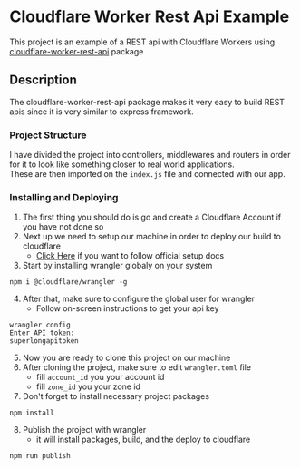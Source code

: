 # Cloudflare Worker Rest Api Example

This project is an example of a REST api with Cloudflare Workers using [cloudflare-worker-rest-api](https://github.com/rajtatata/cloudflare-worker-rest-api) package

## Description

The cloudflare-worker-rest-api package makes it very easy to build REST apis since it is very similar to express framework.

### Project Structure

I have divided the project into controllers, middlewares and routers in order for it to look like something closer to real world applications.</br>
These are then imported on the `index.js` file and connected with our app.

### Installing and Deploying

1. The first thing you should do is go and create a Cloudflare Account if you have not done so
2. Next up we need to setup our machine in order to deploy our build to cloudflare
    - [Click Here](https://developers.cloudflare.com/workers/quickstart/) if you want to follow official setup docs
3. Start by installing wrangler globaly on your system

```
npm i @cloudflare/wrangler -g
```
4. After that, make sure to configure the global user for wrangler
    - Follow on-screen instructions to get your api key
```
wrangler config
Enter API token:
superlongapitoken
```
5. Now you are ready to clone this project on our machine
6. After cloning the project, make sure to edit `wrangler.toml` file
    - fill `account_id` you your account id
    - fill `zone_id` you your zone id
7. Don't forget to install necessary project packages
```
npm install
```
8. Publish the project with wrangler
    - it will install packages, build, and the deploy to cloudflare
```
npm run publish
```